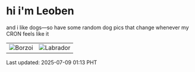 # hi i'm Leoben

and i like dogs—so have some random dog pics that change whenever my CRON feels like it

|  |  |
|--------|----------|
| ![Borzoi](https://random-dog-vercel.vercel.app/api/random-borzoi?v=1751994802) | ![Labrador](https://random-dog-vercel.vercel.app/api/random-labrador?v=1751994802) |

Last updated: 2025-07-09 01:13 PHT

